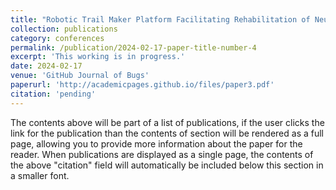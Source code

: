 ```yaml
---
title: "Robotic Trail Maker Platform Facilitating Rehabilitation of Neurological Conditions: For Clinical Use"
collection: publications
category: conferences
permalink: /publication/2024-02-17-paper-title-number-4
excerpt: 'This working is in progress.'
date: 2024-02-17
venue: 'GitHub Journal of Bugs'
paperurl: 'http://academicpages.github.io/files/paper3.pdf'
citation: 'pending'
---
```


The contents above will be part of a list of publications, if the user clicks the link for the publication than the contents of section will be rendered as a full page, allowing you to provide more information about the paper for the reader. When publications are displayed as a single page, the contents of the above "citation" field will automatically be included below this section in a smaller font.
